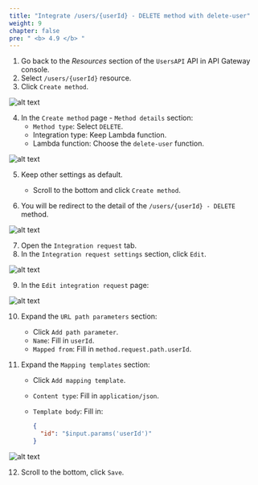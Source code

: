 ```yaml
---
title: "Integrate /users/{userId} - DELETE method with delete-user"
weight: 9
chapter: false
pre: " <b> 4.9 </b> "
---
```


1. Go back to the _Resources_ section of the `UsersAPI` API in API Gateway console.
2. Select `/users/{userId}` resource.
3. Click `Create method`.

![alt text](/images/workshop-2/API-Gateway--users-userId-DELETE-method--create-method.jpg)

4. In the `Create method` page - `Method details` section:
   - `Method type`: Select `DELETE`.
   - Integration type: Keep Lambda function.
   - Lambda function: Choose the `delete-user` function.

![alt text](/images/workshop-2/API-Gateway--users-userId-DELETE-method--create-method-detail.jpg)

5.  Keep other settings as default.
    - Scroll to the bottom and click `Create method`.

6.  You will be redirect to the detail of the `/users/{userId} - DELETE` method.

![alt text](/images/workshop-2/API-Gateway--users-userId-DELETE-method--method-detail.png)

7. Open the `Integration request` tab.
8. In the `Integration request settings` section, click `Edit`.

![alt text](/images/workshop-2/API-Gateway--users-userId-DELETE-method--integration-request.jpg)

9. In the `Edit integration request` page:

![alt text](/images/workshop-2/API-Gateway--users-userId-DELETE-method--integration-request-detail.jpg)

10. Expand the `URL path parameters` section:
    - Click `Add path parameter`.
    - `Name`: Fill in `userId`.
    - `Mapped from`: Fill in `method.request.path.userId`.

11. Expand the `Mapping templates` section:
    - Click `Add mapping template`.
    - `Content type`: Fill in `application/json`.
    - `Template body`: Fill in:

      ```json
      {
        "id": "$input.params('userId')"
      }
      ```

![alt text](/images/workshop-2/API-Gateway--users-userId-DELETE-method--integration-request--URL-path-parameters-and-mapping-template-body.jpg)

12. Scroll to the bottom, click `Save`.
